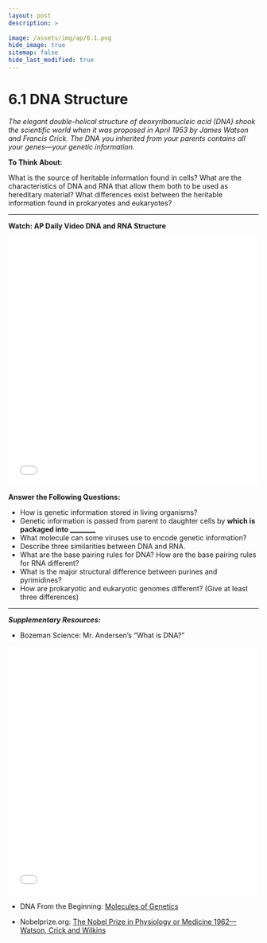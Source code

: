```yaml
---
layout: post
description: >
  
image: /assets/img/ap/6.1.png
hide_image: true
sitemap: false
hide_last_modified: true
---
```


# 6.1 DNA Structure

*The elegant double-helical structure of deoxyribonucleic acid (DNA) shook the scientific world when it was proposed in April 1953 by James Watson and Francis Crick. The DNA you inherited from your parents contains all your genes—your genetic information.*

**To Think About:** 

What is the source of heritable information found in cells? What are the characteristics of DNA and RNA that allow them both to be used as hereditary material? What differences exist between the heritable information found in prokaryotes and eukaryotes?

---

**Watch: AP Daily Video DNA and RNA Structure**

<iframe src="//player.bilibili.com/player.html?isOutside=true&aid=762646093&bvid=BV1964y1a7Xj&cid=441959763&p=52&high_quality=1&danmaku=0&autoplay=0" allowfullscreen="allowfullscreen" width="100%" height="500" scrolling="no" frameborder="0" sandbox="allow-top-navigation allow-same-origin allow-forms allow-scripts"></iframe>

**Answer the Following Questions:**

- How is genetic information stored in living organisms?
- Genetic information is passed from parent to daughter cells by <u>__________</u> which is packaged into <u>__________________</u>
- What molecule can some viruses use to encode genetic information?
- Describe three similarities between DNA and RNA.
- What are the base pairing rules for DNA?  How are the base pairing rules for RNA different?
- What is the major structural difference between purines and pyrimidines?
- How are prokaryotic and eukaryotic genomes different?  (Give at least three differences)

---

***Supplementary Resources:*** 

- Bozeman Science: Mr. Andersen’s “What is DNA?” 

<iframe src="//player.bilibili.com/player.html?isOutside=true&aid=112836458120849&bvid=BV1Bk8zekEnp&cid=500001625096297&p=1&high_quality=1&danmaku=0&autoplay=0" allowfullscreen="allowfullscreen" width="100%" height="500" scrolling="no" frameborder="0" sandbox="allow-top-navigation allow-same-origin allow-forms allow-scripts"></iframe>

- DNA From the Beginning: [Molecules of Genetics](https://www.dnaftb.org/#molecules)

- Nobelprize.org:  [The Nobel Prize in Physiology or Medicine 1962—Watson, Crick and Wilkins](https://www.nobelprize.org/prizes/medicine/1962/summary/)

